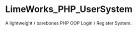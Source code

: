 LimeWorks_PHP_UserSystem
========================

A lightweight / barebones PHP OOP Login / Register System.

